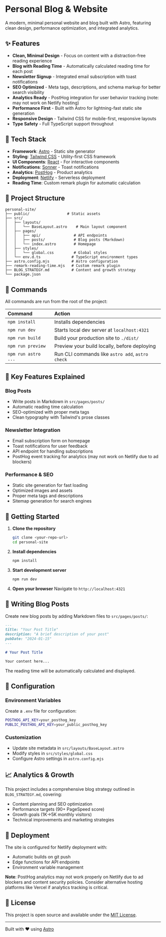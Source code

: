 # Personal Blog & Website

A modern, minimal personal website and blog built with Astro, featuring clean design, performance optimization, and integrated analytics.

## ✨ Features

- **Clean, Minimal Design** - Focus on content with a distraction-free reading experience
- **Blog with Reading Time** - Automatically calculated reading time for each post
- **Newsletter Signup** - Integrated email subscription with toast notifications
- **SEO Optimized** - Meta tags, descriptions, and schema markup for better search visibility
- **Analytics Ready** - PostHog integration for user behavior tracking (note: may not work on Netlify hosting)
- **Performance First** - Built with Astro for lightning-fast static site generation
- **Responsive Design** - Tailwind CSS for mobile-first, responsive layouts
- **Type Safety** - Full TypeScript support throughout

## 🚀 Tech Stack

- **Framework**: [Astro](https://astro.build) - Static site generator
- **Styling**: [Tailwind CSS](https://tailwindcss.com) - Utility-first CSS framework
- **UI Components**: [React](https://react.dev) - For interactive components
- **Notifications**: [Sonner](https://sonner.emilkowal.ski/) - Toast notifications
- **Analytics**: [PostHog](https://posthog.com) - Product analytics
- **Deployment**: [Netlify](https://netlify.com) - Serverless deployment
- **Reading Time**: Custom remark plugin for automatic calculation

## 📁 Project Structure

```text
personal-site/
├── public/                 # Static assets
├── src/
│   ├── layouts/
│   │   └── BaseLayout.astro    # Main layout component
│   ├── pages/
│   │   ├── api/               # API endpoints
│   │   ├── posts/             # Blog posts (Markdown)
│   │   └── index.astro        # Homepage
│   ├── styles/
│   │   └── global.css         # Global styles
│   └── env.d.ts              # TypeScript environment types
├── astro.config.mjs          # Astro configuration
├── remark-reading-time.mjs   # Custom remark plugin
├── BLOG_STRATEGY.md          # Content and growth strategy
└── package.json
```

## 🧞 Commands

All commands are run from the root of the project:

| Command             | Action                                           |
| :------------------ | :----------------------------------------------- |
| `npm install`       | Installs dependencies                            |
| `npm run dev`       | Starts local dev server at `localhost:4321`      |
| `npm run build`     | Build your production site to `./dist/`          |
| `npm run preview`   | Preview your build locally, before deploying     |
| `npm run astro ...` | Run CLI commands like `astro add`, `astro check` |

## 🎯 Key Features Explained

### Blog Posts

- Write posts in Markdown in `src/pages/posts/`
- Automatic reading time calculation
- SEO-optimized with proper meta tags
- Clean typography with Tailwind's prose classes

### Newsletter Integration

- Email subscription form on homepage
- Toast notifications for user feedback
- API endpoint for handling subscriptions
- PostHog event tracking for analytics (may not work on Netlify due to ad blockers)

### Performance & SEO

- Static site generation for fast loading
- Optimized images and assets
- Proper meta tags and descriptions
- Sitemap generation for search engines

## 🚀 Getting Started

1. **Clone the repository**

   ```bash
   git clone <your-repo-url>
   cd personal-site
   ```

2. **Install dependencies**

   ```bash
   npm install
   ```

3. **Start development server**

   ```bash
   npm run dev
   ```

4. **Open your browser**
   Navigate to `http://localhost:4321`

## 📝 Writing Blog Posts

Create new blog posts by adding Markdown files to `src/pages/posts/`:

```markdown
---
title: "Your Post Title"
description: "A brief description of your post"
pubDate: "2024-01-15"
---

# Your Post Title

Your content here...
```

The reading time will be automatically calculated and displayed.

## 🔧 Configuration

### Environment Variables

Create a `.env` file for configuration:

```bash
POSTHOG_API_KEY=your_posthog_key
PUBLIC_POSTHOG_API_KEY=your_public_posthog_key
```

### Customization

- Update site metadata in `src/layouts/BaseLayout.astro`
- Modify styles in `src/styles/global.css`
- Configure Astro settings in `astro.config.mjs`

## 📈 Analytics & Growth

This project includes a comprehensive blog strategy outlined in `BLOG_STRATEGY.md`, covering:

- Content planning and SEO optimization
- Performance targets (90+ PageSpeed score)
- Growth goals (1K→5K monthly visitors)
- Technical improvements and marketing strategies

## 🚢 Deployment

The site is configured for Netlify deployment with:

- Automatic builds on git push
- Edge functions for API endpoints
- Environment variable management

**Note**: PostHog analytics may not work properly on Netlify due to ad blockers and content security policies. Consider alternative hosting platforms like Vercel if analytics tracking is critical.

## 📄 License

This project is open source and available under the [MIT License](LICENSE).

---

Built with ❤️ using [Astro](https://astro.build)
